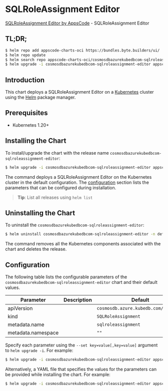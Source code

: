 # SQLRoleAssignment Editor

[SQLRoleAssignment Editor by AppsCode](https://byte.builders) - SQLRoleAssignment Editor

## TL;DR;

```bash
$ helm repo add appscode-charts-oci https://bundles.byte.builders/ui/
$ helm repo update
$ helm search repo appscode-charts-oci/cosmosdbazurekubedbcom-sqlroleassignment-editor --version=v0.4.21
$ helm upgrade -i cosmosdbazurekubedbcom-sqlroleassignment-editor appscode-charts-oci/cosmosdbazurekubedbcom-sqlroleassignment-editor -n default --create-namespace --version=v0.4.21
```

## Introduction

This chart deploys a SQLRoleAssignment Editor on a [Kubernetes](http://kubernetes.io) cluster using the [Helm](https://helm.sh) package manager.

## Prerequisites

- Kubernetes 1.20+

## Installing the Chart

To install/upgrade the chart with the release name `cosmosdbazurekubedbcom-sqlroleassignment-editor`:

```bash
$ helm upgrade -i cosmosdbazurekubedbcom-sqlroleassignment-editor appscode-charts-oci/cosmosdbazurekubedbcom-sqlroleassignment-editor -n default --create-namespace --version=v0.4.21
```

The command deploys a SQLRoleAssignment Editor on the Kubernetes cluster in the default configuration. The [configuration](#configuration) section lists the parameters that can be configured during installation.

> **Tip**: List all releases using `helm list`

## Uninstalling the Chart

To uninstall the `cosmosdbazurekubedbcom-sqlroleassignment-editor`:

```bash
$ helm uninstall cosmosdbazurekubedbcom-sqlroleassignment-editor -n default
```

The command removes all the Kubernetes components associated with the chart and deletes the release.

## Configuration

The following table lists the configurable parameters of the `cosmosdbazurekubedbcom-sqlroleassignment-editor` chart and their default values.

|     Parameter      | Description |                     Default                     |
|--------------------|-------------|-------------------------------------------------|
| apiVersion         |             | <code>cosmosdb.azure.kubedb.com/v1alpha1</code> |
| kind               |             | <code>SQLRoleAssignment</code>                  |
| metadata.name      |             | <code>sqlroleassignment</code>                  |
| metadata.namespace |             | <code>""</code>                                 |


Specify each parameter using the `--set key=value[,key=value]` argument to `helm upgrade -i`. For example:

```bash
$ helm upgrade -i cosmosdbazurekubedbcom-sqlroleassignment-editor appscode-charts-oci/cosmosdbazurekubedbcom-sqlroleassignment-editor -n default --create-namespace --version=v0.4.21 --set apiVersion=cosmosdb.azure.kubedb.com/v1alpha1
```

Alternatively, a YAML file that specifies the values for the parameters can be provided while
installing the chart. For example:

```bash
$ helm upgrade -i cosmosdbazurekubedbcom-sqlroleassignment-editor appscode-charts-oci/cosmosdbazurekubedbcom-sqlroleassignment-editor -n default --create-namespace --version=v0.4.21 --values values.yaml
```
